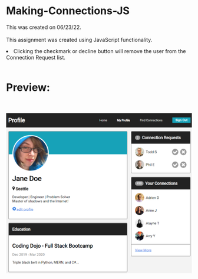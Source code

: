 # Making-Connections-JS
This was created on 06/23/22.
<br><br>
This assignment was created using JavaScript functionality.
<li>Clicking the checkmark or decline button will remove the user from the Connection Request list.</li>
<br><h1>Preview:</h1>
<br><br>
<img src="https://github.com/Taylor-Klar/Making-Connections-JS/blob/main/Making%20Connections.png">
